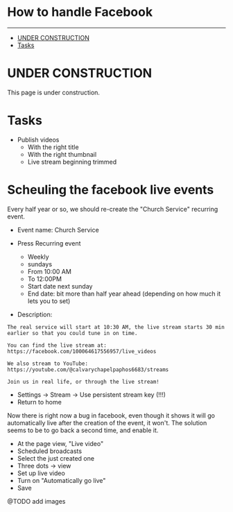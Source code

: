 <h1>How to handle Facebook</h1>
<hr>

<!-- TOC -->
* [UNDER CONSTRUCTION](#under-construction)
* [Tasks](#tasks)
<!-- TOC -->

# UNDER CONSTRUCTION

This page is under construction.

# Tasks
 * Publish videos
   * With the right title
   * With the right thumbnail
   * Live stream beginning trimmed




# Scheuling the facebook live events
Every half year or so, we should re-create the "Church Service" recurring event.


* Event name: Church Service
* Press Recurring event
   * Weekly
   * sundays
   * From 10:00 AM
   * To 12:00PM
   * Start date next sunday
   * End date: bit more than half year ahead (depending on how much it lets you to set)


* Description:
```
The real service will start at 10:30 AM, the live stream starts 30 min earlier so that you could tune in on time.

You can find the live stream at:
https://facebook.com/100064617556957/live_videos

We also stream to YouTube:
https://youtube.com/@calvarychapelpaphos6683/streams

Join us in real life, or through the live stream!
```

* Settings -> Stream -> Use persistent stream key (!!!)
* Return to home

Now there is right now a bug in facebook, even though it shows it will go automatically live after the creation of the event, it won't.
The solution seems to be to go back a second time, and enable it.

* At the page view, "Live video"
* Scheduled broadcasts
* Select the just created one
* Three dots -> view
* Set up live video
* Turn on "Automatically go live"
* Save

@TODO add images
